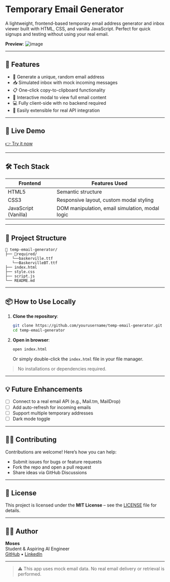 
# **Temporary Email Generator**

A lightweight, frontend-based temporary email address generator and inbox viewer built with HTML, CSS, and vanilla JavaScript. Perfect for quick signups and testing without using your real email.

**Preview**:
![image](https://github.com/user-attachments/assets/6fe5dc24-70e1-473b-8de6-67c7ad5cd044)


---

## 🔧 Features

- 🔐 Generate a unique, random email address
- 📥 Simulated inbox with mock incoming messages
- 📋 One-click copy-to-clipboard functionality
- 📨 Interactive modal to view full email content
- 💻 Fully client-side with no backend required
- 🧪 Easily extensible for real API integration

---

## 🚀 Live Demo

[👉 Try it now](https://mosesfdo.github.io/TempMail/)

---

## 🛠️ Tech Stack

| Frontend | Features Used |
|----------|----------------|
| HTML5    | Semantic structure |
| CSS3     | Responsive layout, custom modal styling |
| JavaScript (Vanilla) | DOM manipulation, email simulation, modal logic |

---

## 📂 Project Structure

```
📁 temp-email-generator/
├── 📁required/
   └──baskerville.ttf
   └──BaskervilleBT.ttf
├── index.html
├── style.css
├── script.js
└── README.md
```

---

## 📦 How to Use Locally

1. **Clone the repository**:
   ```bash
   git clone https://github.com/yourusername/temp-email-generator.git
   cd temp-email-generator
   ```

2. **Open in browser**:
   ```bash
   open index.html
   ```
   Or simply double-click the `index.html` file in your file manager.

> No installations or dependencies required.

---

## 💡 Future Enhancements

- [ ] Connect to a real email API (e.g., Mail.tm, MailDrop)
- [ ] Add auto-refresh for incoming emails
- [ ] Support multiple temporary addresses
- [ ] Dark mode toggle

---

## 🧑‍💻 Contributing

Contributions are welcome! Here’s how you can help:

- Submit issues for bugs or feature requests
- Fork the repo and open a pull request
- Share ideas via GitHub Discussions

---

## 📄 License

This project is licensed under the **MIT License** – see the [LICENSE](LICENSE) file for details.

---

## 🙋‍♂️ Author

**Moses**  
Student & Aspiring AI Engineer  
[GitHub](https://github.com/mosesfdo) • [LinkedIn](https://linkedin.com/in/mosesfdo)

---

> ⚠️ This app uses mock email data. No real email delivery or retrieval is performed.
